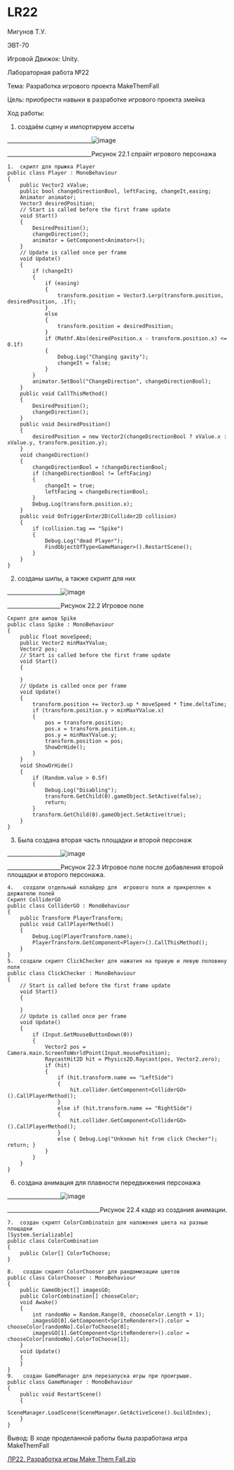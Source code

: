 # LR22

Мигунов Т.У.

ЭВТ-70

Игровой Движок: Unity.

Лабораторная работа №22

Тема: Разработка игрового проекта MakeThemFall

Цель: приобрести навыки в разработке игрового проекта змейка

Ход работы:

1)	создаём сцену и импортируем ассеты

______________________________![image](https://user-images.githubusercontent.com/119228138/205002106-0e3fdbc4-47c6-4d90-a0b4-402741d5d273.png)

 
______________________________Рисунок 22.1 спрайт игрового персонажа

```
1.	скрипт для прыжка Player
public class Player : MonoBehaviour
{
    public Vector2 xValue;
    public bool changeDirectionBool, leftFacing, changeIt,easing;
    Animator animator;
    Vector3 desiredPosition;
    // Start is called before the first frame update
    void Start()
    {
        DesiredPosition();
        changeDirection();
        animator = GetComponent<Animator>();
    }
    // Update is called once per frame
    void Update()
    {
        if (changeIt)
        {
            if (easing)
            {
                transform.position = Vector3.Lerp(transform.position, desiredPosition, .1f);
            }
            else
            {
                transform.position = desiredPosition;
            }
            if (Mathf.Abs(desiredPosition.x - transform.position.x) <= 0.1f)
            {
                Debug.Log("Changing gavity");
                changeIt = false;
            }
        }
        animator.SetBool("ChangeDirection", changeDirectionBool);
    }
    public void CallThisMethod()
    {
        DesiredPosition();
        changeDirection();
    }
    public void DesiredPosition()
    {
        desiredPosition = new Vector2(changeDirectionBool ? xValue.x : xValue.y, transform.position.y);
    }
    void changeDirection()
    {
        changeDirectionBool = !changeDirectionBool;
        if (changeDirectionBool != leftFacing)
        {
            changeIt = true;
            leftFacing = changeDirectionBool;
        }
        Debug.Log(transform.position.x);
    }
    public void OnTriggerEnter2D(Collider2D collision)
    {
        if (collision.tag == "Spike")
        {
            Debug.Log("dead Player");
            FindObjectOfType<GameManager>().RestartScene();
        }
    }
}
```
2.	 созданы шипы, а также скрипт для них

___________________![image](https://user-images.githubusercontent.com/119228138/205002252-eaa2409a-25ed-4bff-b969-6b32650c6cc5.png)


___________________Рисунок 22.2 Игровое поле

```
Скрипт для шипов Spike
public class Spike : MonoBehaviour
{
    public float moveSpeed;
    public Vector2 minMaxYValue;
    Vector2 pos;
    // Start is called before the first frame update
    void Start()
    {
        
    }
    // Update is called once per frame
    void Update()
    {
        transform.position += Vector3.up * moveSpeed * Time.deltaTime;
        if (transform.position.y > minMaxYValue.x)
        {
            pos = transform.position;
            pos.x = transform.position.x;
            pos.y = minMaxYValue.y;
            transform.position = pos;
            ShowOrHide();
        }
    }
    void ShowOrHide()
    {
        if (Random.value > 0.5f)
        {
            Debug.Log("Disabling");
            transform.GetChild(0).gameObject.SetActive(false);
            return;
        }
        transform.GetChild(0).gameObject.SetActive(true);
    }
}
```
3.	Была создана вторая часть площадки и второй персонаж

___________________![image](https://user-images.githubusercontent.com/119228138/205002299-6202d8b4-61f1-4cec-a96f-81ed69c7bb48.png)

___________________Рисунок 22.3 Игровое поле после добавления второй площадки и второго персонажа.

```
4.	 создали отдельный колайдер для  игрового поля и прикреплен к держателю полей
Скрипт ColliderGO
public class ColliderGO : MonoBehaviour
{
    public Transform PlayerTransform;
    public void CallPlayerMethod()
    {
        Debug.Log(PlayerTransform.name);
        PlayerTransform.GetComponent<Player>().CallThisMethod();
    }
}
5.	создали скрипт ClickChecker для нажатия на правую и левую половину поля 
public class ClickChecker : MonoBehaviour
{
    // Start is called before the first frame update
    void Start()
    {
        
    }
    // Update is called once per frame
    void Update()
    {
        if (Input.GetMouseButtonDown(0))
        {
            Vector2 pos = Camera.main.ScreenToWorldPoint(Input.mousePosition);
            RaycastHit2D hit = Physics2D.Raycast(pos, Vector2.zero);
            if (hit)
            {
                if (hit.transform.name == "LeftSide")
                {
                    hit.collider.GetComponent<ColliderGO>().CallPlayerMethod();
                }
                else if (hit.transform.name == "RightSide")
                {
                    hit.collider.GetComponent<ColliderGO>().CallPlayerMethod();
                }
                else { Debug.Log("Unknown hit from click Checker"); return; }
            }
        }
    }
}
```
6.	создана анимация для плавности передвижения персонажа

___________________![image](https://user-images.githubusercontent.com/119228138/205002346-ed231e76-ddd4-49b0-a78a-f7c22c254ad7.png)

_________________________________Рисунок 22.4 кадр из создания анимации.

```
7.	создан скрипт ColorCombinatoin для наложения цвета на разные площадки
[System.Serializable]
public class ColorCombination
{
    public Color[] ColorToChoose;
}

8.	 создан скрипт ColorChooser для рандомизации цветов 
public class ColorChooser : MonoBehaviour
{
    public GameObject[] imagesGO;
    public ColorCombination[] chooseColor;
    void Awake()
    {
        int randomNo = Random.Range(0, chooseColor.Length + 1);
        imagesGO[0].GetComponent<SpriteRenderer>().color = chooseColor[randomNo].ColorToChoose[0];
        imagesGO[1].GetComponent<SpriteRenderer>().color = chooseColor[randomNo].ColorToChoose[1];
    }
    void Update()
    {
    }
}
9.	 создан GameManager для перезапуска игры при проигрыше.
public class GameManager : MonoBehaviour
{
    public void RestartScene()
    {
        SceneManager.LoadScene(SceneManager.GetActiveScene().buildIndex);
    }
}
```
Вывод: В ходе проделанной работы была разработана игра MakeThemFall

[ЛР22. Разработка игры Make Them Fall.zip](https://github.com/TimurMigunov/LR22/files/10130588/22.Make.Them.Fall.zip)
